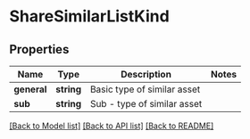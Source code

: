 # ShareSimilarListKind

## Properties
Name | Type | Description | Notes
------------ | ------------- | ------------- | -------------
**general** | **string** | Basic type of similar asset | 
**sub** | **string** | Sub - type of similar asset | 

[[Back to Model list]](../README.md#documentation-for-models) [[Back to API list]](../README.md#documentation-for-api-endpoints) [[Back to README]](../README.md)


